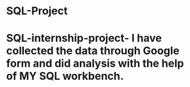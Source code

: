 # SQL-Project
# SQL-internship-project- I have collected the data through Google form and did analysis with the help of MY SQL workbench.
